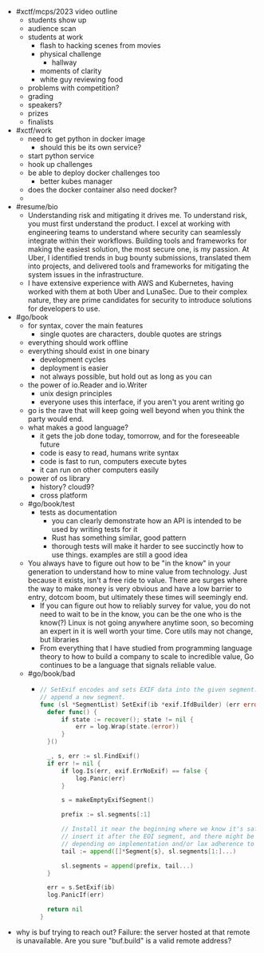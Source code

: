 - #xctf/mcps/2023 video outline
	- students show up
	- audience scan
	- students at work
		- flash to hacking scenes from movies
		- physical challenge
			- hallway
		- moments of clarity
		- white guy reviewing food
	- problems with competition?
	- grading
	- speakers?
	- prizes
	- finalists
- #xctf/work
	- need to get python in docker image
		- should this be its own service?
	- start python service
	- hook up challenges
	- be able to deploy docker challenges too
		- better kubes manager
	- does the docker container also need docker?
	-
- #resume/bio
	- Understanding risk and mitigating it drives me. To understand risk, you must first understand the product. I excel at working with engineering teams to understand where security can seamlessly integrate within their workflows. Building tools and frameworks for making the easiest solution, the most secure one, is my passion. At Uber, I identified trends in bug bounty submissions, translated them into projects, and delivered tools and frameworks for mitigating the system issues in the infrastructure.
	- I have extensive experience with AWS and Kubernetes, having worked with them at both Uber and LunaSec. Due to their complex nature, they are prime candidates for security to introduce solutions for developers to use.
- #go/book
	- for syntax, cover the main features
		- single quotes are characters, double quotes are strings
	- everything should work offline
	- everything should exist in one binary
		- development cycles
		- deployment is easier
		- not always possible, but hold out as long as you can
	- the power of io.Reader and io.Writer
		- unix design principles
		- everyone uses this interface, if you aren't you arent writing go
	- go is the rave that will keep going well beyond when you think the party would end.
	- what makes a good language?
		- it gets the job done today, tomorrow, and for the foreseeable future
		- code is easy to read, humans write syntax
		- code is fast to run, computers execute bytes
		- it can run on other computers easily
	- power of os library
		- history? cloud9?
		- cross platform
	- #go/book/test
		- tests as documentation
			- you can clearly demonstrate how an API is intended to be used by writing tests for it
			- Rust has something similar, good pattern
			- thorough tests will make it harder to see succinctly how to use things. examples are still a good idea
	- You always have to figure out how to be "in the know" in your generation to understand how to mine value from technology. Just because it exists, isn't a free ride to value. There are surges where the way to make money is very obvious and have a low barrier to entry, dotcom boom, but ultimately these times will seemingly end.
		- If you can figure out how to reliably survey for value, you do not need to wait to be in the know, you can be the one who is the know(?) Linux is not going anywhere anytime soon, so becoming an expert in it is well worth your time. Core utils may not change, but libraries
		- From everything that I have studied from programming language theory to how to build a company to scale to incredible value, Go continues to be a language that signals reliable value.
	- #go/book/bad
		- ```go
		  // SetExif encodes and sets EXIF data into the given segment. If `index` is -1,
		  // append a new segment.
		  func (sl *SegmentList) SetExif(ib *exif.IfdBuilder) (err error) {
		  	defer func() {
		  		if state := recover(); state != nil {
		  			err = log.Wrap(state.(error))
		  		}
		  	}()
		  
		  	_, s, err := sl.FindExif()
		  	if err != nil {
		  		if log.Is(err, exif.ErrNoExif) == false {
		  			log.Panic(err)
		  		}
		  
		  		s = makeEmptyExifSegment()
		  
		  		prefix := sl.segments[:1]
		  
		  		// Install it near the beginning where we know it's safe. We can't
		  		// insert it after the EOI segment, and there might be more than one
		  		// depending on implementation and/or lax adherence to the standard.
		  		tail := append([]*Segment{s}, sl.segments[1:]...)
		  
		  		sl.segments = append(prefix, tail...)
		  	}
		  
		  	err = s.SetExif(ib)
		  	log.PanicIf(err)
		  
		  	return nil
		  }
		  ```
- why is buf trying to reach out? Failure: the server hosted at that remote is unavailable. Are you sure "buf.build" is a valid remote address?